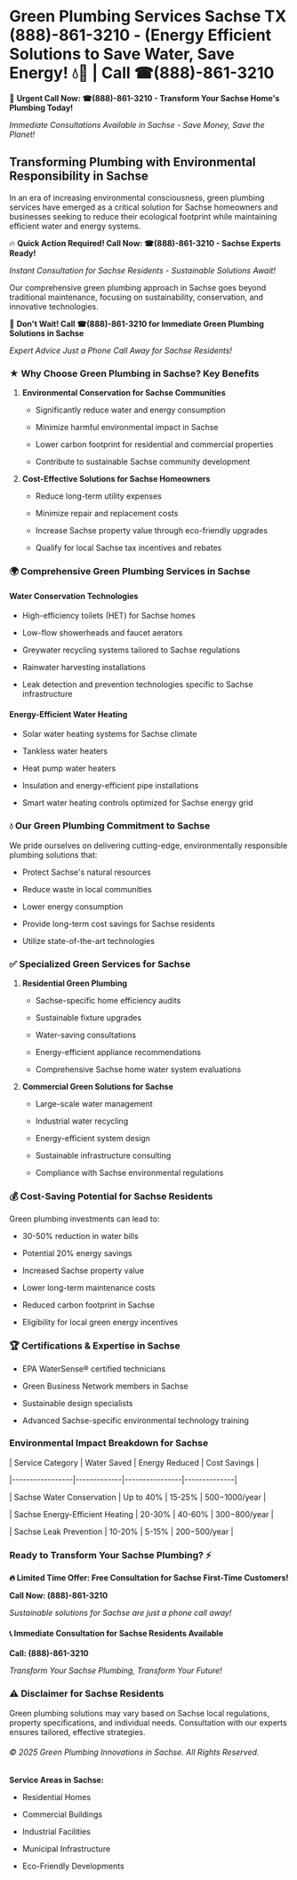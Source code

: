 # Green Plumbing Services Sachse TX (888)-861-3210 - (Energy Efficient Solutions to Save Water, Save Energy! 💧🌿 | Call ☎(888)-861-3210

🚨 **Urgent Call Now: ☎(888)-861-3210 - Transform Your Sachse Home's Plumbing Today!**
*Immediate Consultations Available in Sachse - Save Money, Save the Planet!*

## Transforming Plumbing with Environmental Responsibility in Sachse

In an era of increasing environmental consciousness, green plumbing services have emerged as a critical solution for Sachse homeowners and businesses seeking to reduce their ecological footprint while maintaining efficient water and energy systems. 

🔥 **Quick Action Required! Call Now: ☎(888)-861-3210 - Sachse Experts Ready!**
*Instant Consultation for Sachse Residents - Sustainable Solutions Await!*

Our comprehensive green plumbing approach in Sachse goes beyond traditional maintenance, focusing on sustainability, conservation, and innovative technologies.

🚨 **Don't Wait! Call ☎(888)-861-3210 for Immediate Green Plumbing Solutions in Sachse**
*Expert Advice Just a Phone Call Away for Sachse Residents!*

### ★ Why Choose Green Plumbing in Sachse? Key Benefits

1. **Environmental Conservation for Sachse Communities** 
   - Significantly reduce water and energy consumption
   - Minimize harmful environmental impact in Sachse
   - Lower carbon footprint for residential and commercial properties
   - Contribute to sustainable Sachse community development

2. **Cost-Effective Solutions for Sachse Homeowners** 
   - Reduce long-term utility expenses
   - Minimize repair and replacement costs
   - Increase Sachse property value through eco-friendly upgrades
   - Qualify for local Sachse tax incentives and rebates

### 🌍 Comprehensive Green Plumbing Services in Sachse

#### Water Conservation Technologies
- High-efficiency toilets (HET) for Sachse homes
- Low-flow showerheads and faucet aerators
- Greywater recycling systems tailored to Sachse regulations
- Rainwater harvesting installations
- Leak detection and prevention technologies specific to Sachse infrastructure

#### Energy-Efficient Water Heating
- Solar water heating systems for Sachse climate
- Tankless water heaters
- Heat pump water heaters
- Insulation and energy-efficient pipe installations
- Smart water heating controls optimized for Sachse energy grid

### 💧 Our Green Plumbing Commitment to Sachse

We pride ourselves on delivering cutting-edge, environmentally responsible plumbing solutions that:
- Protect Sachse's natural resources
- Reduce waste in local communities
- Lower energy consumption
- Provide long-term cost savings for Sachse residents
- Utilize state-of-the-art technologies

### ✅ Specialized Green Services for Sachse

1. **Residential Green Plumbing**
   - Sachse-specific home efficiency audits
   - Sustainable fixture upgrades
   - Water-saving consultations
   - Energy-efficient appliance recommendations
   - Comprehensive Sachse home water system evaluations

2. **Commercial Green Solutions for Sachse**
   - Large-scale water management
   - Industrial water recycling
   - Energy-efficient system design
   - Sustainable infrastructure consulting
   - Compliance with Sachse environmental regulations

### 💰 Cost-Saving Potential for Sachse Residents

Green plumbing investments can lead to:
- 30-50% reduction in water bills
- Potential 20% energy savings
- Increased Sachse property value
- Lower long-term maintenance costs
- Reduced carbon footprint in Sachse
- Eligibility for local green energy incentives

### 🏆 Certifications & Expertise in Sachse

- EPA WaterSense® certified technicians
- Green Business Network members in Sachse
- Sustainable design specialists
- Advanced Sachse-specific environmental technology training

### Environmental Impact Breakdown for Sachse

| Service Category | Water Saved | Energy Reduced | Cost Savings |
|-----------------|-------------|----------------|--------------|
| Sachse Water Conservation | Up to 40% | 15-25% | $500-$1000/year |
| Sachse Energy-Efficient Heating | 20-30% | 40-60% | $300-$800/year |
| Sachse Leak Prevention | 10-20% | 5-15% | $200-$500/year |

### Ready to Transform Your Sachse Plumbing? ⚡

**🔥 Limited Time Offer: Free Consultation for Sachse First-Time Customers!**

**Call Now: (888)-861-3210**
*Sustainable solutions for Sachse are just a phone call away!*

#### 📞 Immediate Consultation for Sachse Residents Available

**Call: (888)-861-3210**
*Transform Your Sachse Plumbing, Transform Your Future!*

### ⚠️ Disclaimer for Sachse Residents

Green plumbing solutions may vary based on Sachse local regulations, property specifications, and individual needs. Consultation with our experts ensures tailored, effective strategies.

###### © 2025 Green Plumbing Innovations in Sachse. All Rights Reserved.

**Service Areas in Sachse:** 
- Residential Homes
- Commercial Buildings
- Industrial Facilities
- Municipal Infrastructure
- Eco-Friendly Developments